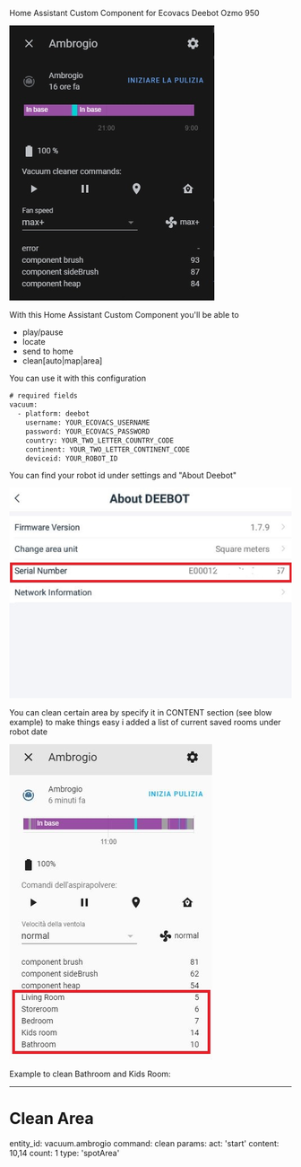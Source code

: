 Home Assistant Custom Component for Ecovacs Deebot Ozmo 950

![Preview](prev.jpg)

With this Home Assistant Custom Component you'll be able to 
* play/pause
* locate
* send to home
* clean[auto|map|area]

You can use it with this configuration

```
# required fields
vacuum:
  - platform: deebot
    username: YOUR_ECOVACS_USERNAME
    password: YOUR_ECOVACS_PASSWORD
    country: YOUR_TWO_LETTER_COUNTRY_CODE
    continent: YOUR_TWO_LETTER_CONTINENT_CODE
    deviceid: YOUR_ROBOT_ID
``` 

You can find your robot id under settings and "About Deebot"

![Preview](deviceid.jpg)

You can clean certain area by specify it in CONTENT section (see blow example)
to make things easy i added a list of current saved rooms under robot date

![Preview](cleanarea.JPG)

Example to clean Bathroom and Kids Room:

---
# Clean Area
entity_id: vacuum.ambrogio
command: clean
params:
  act: 'start'
  content: 10,14
  count: 1
  type: 'spotArea'
``` 